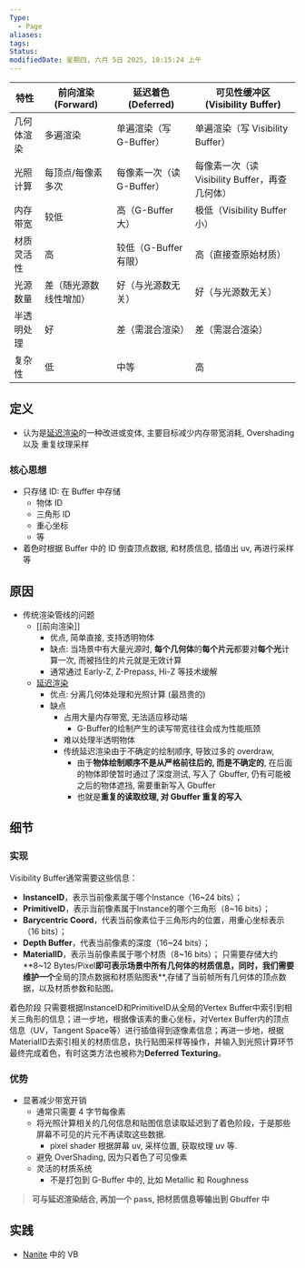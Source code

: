 ```yaml
---
Type:
  - Page
aliases: 
tags: 
Status: 
modifiedDate: 星期四, 六月 5日 2025, 10:15:24 上午
---
```


| 特性    | 前向渲染 (Forward) | 延迟着色 (Deferred)   | 可见性缓冲区 (Visibility Buffer)       |
| ----- | -------------- | ----------------- | -------------------------------- |
| 几何体渲染 | 多遍渲染           | 单遍渲染（写 G-Buffer）  | 单遍渲染（写 Visibility Buffer）        |
| 光照计算  | 每顶点/每像素 多次     | 每像素一次（读 G-Buffer） | 每像素一次（读 Visibility Buffer，再查几何体） |
| 内存带宽  | 较低             | 高（G-Buffer 大）     | 极低（Visibility Buffer 小）          |
| 材质灵活性 | 高              | 较低（G-Buffer 有限）   | 高（直接查原始材质）                       |
| 光源数量  | 差（随光源数线性增加）    | 好（与光源数无关）         | 好（与光源数无关）                        |
| 半透明处理 | 好              | 差（需混合渲染）          | 差（需混合渲染）                         |
| 复杂性   | 低              | 中等                | 高                                |

## 定义

- 认为是[延迟渲染](延迟渲染.md)的一种改进或变体, 主要目标减少内存带宽消耗, Overshading 以及 重复纹理采样

### 核心思想

- 只存储 ID: 在 Buffer 中存储
    - 物体 ID
    - 三角形 ID
    - 重心坐标
    - 等
- 着色时根据 Buffer 中的 ID 倒查顶点数据, 和材质信息, 插值出 uv, 再进行采样等

## 原因

- 传统渲染管线的问题
    - [[前向渲染]]
        - 优点, 简单直接, 支持透明物体
        - 缺点: 当场景中有大量光源时, **每个几何体**的**每个片元**都要对**每个光**计算一次, 而被挡住的片元就是无效计算
        - 通常通过 Early-Z, Z-Prepass, Hi-Z 等技术缓解 
    - [延迟渲染](延迟渲染.md)
        - 优点: 分离几何体处理和光照计算 (最昂贵的)
        - 缺点
            - 占用大量内存带宽, 无法适应移动端
                - G-Buffer的绘制产生的读写带宽往往会成为性能瓶颈
            - 难以处理半透明物体
            - 传统延迟渲染由于不确定的绘制顺序, 导致过多的 overdraw,
                - 由于**物体绘制顺序不是从严格前往后的, 而是不确定的**, 在后面的物体即使暂时通过了深度测试, 写入了 Gbuffer, 仍有可能被之后的物体遮挡, 需要重新写入 Gbuffer 
                - 也就是**重复的读取纹理, 对 Gbuffer 重复的写入**

## 细节

### 实现

Visibility Buffer通常需要这些信息：
- **InstanceID**，表示当前像素属于哪个Instance（16~24 bits）；
- **PrimitiveID**，表示当前像素属于Instance的哪个三角形（8~16 bits）；
- **Barycentric Coord**，代表当前像素位于三角形内的位置，用重心坐标表示（16 bits）；
- **Depth Buffer**，代表当前像素的深度（16~24 bits）；
- **MaterialID**，表示当前像素属于哪个材质（8~16 bits）；
只需要存储大约**8~12 Bytes/Pixel**即可表示场景中所有几何体的材质信息，同时，我们需要维护一个**全局的顶点数据和材质贴图表**,存储了当前帧所有几何体的顶点数据，以及材质参数和贴图。

着色阶段
只需要根据InstanceID和PrimitiveID从全局的Vertex Buffer中索引到相关三角形的信息；进一步地，根据像该素的重心坐标，对Vertex Buffer内的顶点信息（UV，Tangent Space等）进行插值得到逐像素信息；再进一步地，根据MaterialID去索引相关的材质信息，执行贴图采样等操作，并输入到光照计算环节最终完成着色，有时这类方法也被称为**Deferred Texturing**。

### 优势

- 显著减少带宽开销
    - 通常只需要 4 字节每像素
    - 将光照计算相关的几何信息和贴图信息读取延迟到了着色阶段，于是那些屏幕不可见的片元不再读取这些数据. 
        - pixel shader 根据屏幕 uv, 采样位置, 获取纹理 uv 等. 
    - 避免 OverShading, 因为只着色了可见像素
    - 灵活的材质系统
        - 不是打包到 G-Buffer 中的, 比如 Metallic 和 Roughness

> **可与延迟渲染结合, 再加一个 pass, 把材质信息等输出到 Gbuffer 中**  

## 实践

- [Nanite](Nanite.md) 中的 VB
